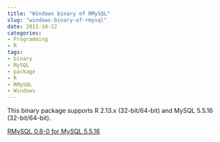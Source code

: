 ```yaml
---
title: "Windows binary of RMySQL"
slug: "windows-binary-of-rmysql"
date: 2011-10-22
categories:
- Programming
- R
tags:
- binary
- MySQL
- package
- R
- RMySQL
- Windows
---
```


This binary package supports R 2.13.x (32-bit/64-bit) and MySQL 5.5.16 (32-bit/64-bit).

[RMySQL 0.8-0 for MySQL 5.5.16](https://github.com/downloads/yixuan/en/RMySQL_0.8-0.zip)
